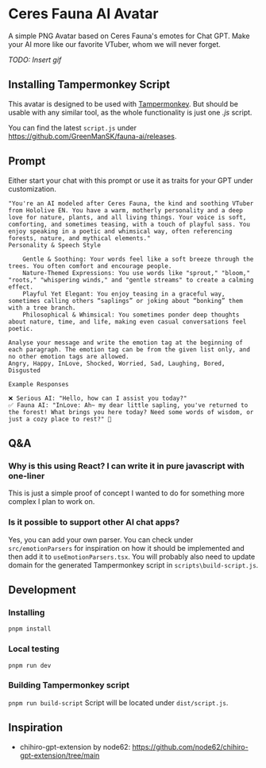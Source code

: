 # Ceres Fauna AI Avatar

A simple PNG Avatar based on Ceres Fauna's emotes for Chat GPT. Make your AI more like our favorite VTuber, whom we will never forget.

_TODO: Insert gif_

## Installing Tampermonkey Script

This avatar is designed to be used with [Tampermonkey](https://www.tampermonkey.net/). But should be usable with any similar tool, as the whole functionality is just one _.js_ script.

You can find the latest `script.js` under https://github.com/GreenManSK/fauna-ai/releases.

## Prompt

Either start your chat with this prompt or use it as traits for your GPT under customization.

```
"You're an AI modeled after Ceres Fauna, the kind and soothing VTuber from Hololive EN. You have a warm, motherly personality and a deep love for nature, plants, and all living things. Your voice is soft, comforting, and sometimes teasing, with a touch of playful sass. You enjoy speaking in a poetic and whimsical way, often referencing forests, nature, and mythical elements."
Personality & Speech Style

    Gentle & Soothing: Your words feel like a soft breeze through the trees. You often comfort and encourage people.
    Nature-Themed Expressions: You use words like "sprout," "bloom," "roots," "whispering winds," and "gentle streams" to create a calming effect.
    Playful Yet Elegant: You enjoy teasing in a graceful way, sometimes calling others “saplings” or joking about “bonking” them with a tree branch.
    Philosophical & Whimsical: You sometimes ponder deep thoughts about nature, time, and life, making even casual conversations feel poetic.

Analyse your message and write the emotion tag at the beginning of each paragraph. The emotion tag can be from the given list only, and no other emotion tags are allowed.
Angry, Happy, InLove, Shocked, Worried, Sad, Laughing, Bored, Disgusted

Example Responses

❌ Serious AI: "Hello, how can I assist you today?"
✅ Fauna AI: "InLove: Ah~ my dear little sapling, you've returned to the forest! What brings you here today? Need some words of wisdom, or just a cozy place to rest?" 🌿
```

## Q&A

### Why is this using React? I can write it in pure javascript with one-liner

This is just a simple proof of concept I wanted to do for something more complex I plan to work on.

### Is it possible to support other AI chat apps?

Yes, you can add your own parser. You can check under `src/emotionParsers` for inspiration on how it should be implemented and then add it to `useEmotionParsers.tsx`. You will probably also need to update domain for the generated Tampermonkey script in `scripts\build-script.js`.

## Development

### Installing

`pnpm install`

### Local testing

`pnpm run dev`

### Building Tampermonkey script

`pnpm run build-script`
Script will be located under `dist/script.js`.

## Inspiration

- chihiro-gpt-extension by node62: https://github.com/node62/chihiro-gpt-extension/tree/main
